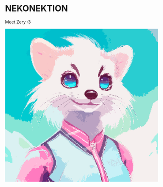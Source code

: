# NEKONEKTION
Meet Zery :3

![alt_text](https://github.com/mupgarlic/NEKONEKTION/blob/main/assets/Idle---Zery.gif)
